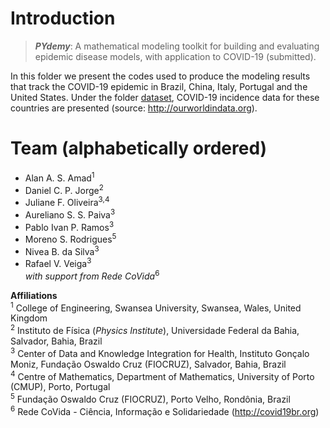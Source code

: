 # Introduction

> *__PYdemy__*: A mathematical modeling toolkit for building and evaluating epidemic disease models, with application to COVID-19 (submitted).

In this folder we present the codes used to produce the modeling results that track the COVID-19 epidemic in Brazil, China, Italy, Portugal and the United States. Under the folder
[dataset](PLOS_Comp_Biol_Paper/dataset), COVID-19 incidence data for these countries are presented (source: http://ourworldindata.org).


# Team (alphabetically ordered)
- Alan A. S. Amad<sup>1</sup> [<img src="https://fauufpa.files.wordpress.com/2010/05/plataforma-lattes1.jpg" width="15" height="15">](http://lattes.cnpq.br/6801813581350104)
- Daniel C. P. Jorge<sup>2</sup> [<img src="https://fauufpa.files.wordpress.com/2010/05/plataforma-lattes1.jpg" width="15" height="15">](http://lattes.cnpq.br/0919005143796420)
- Juliane F. Oliveira<sup>3,4</sup> [<img src="https://ppgrn.ufms.br/files/2019/11/google-academco.png" width="15" height="15">](https://scholar.google.com/citations?user=pEQbklcAAAAJ&hl=en)[<img src="https://fauufpa.files.wordpress.com/2010/05/plataforma-lattes1.jpg" width="15" height="15">](http://lattes.cnpq.br/1597320074497161)
- Aureliano S. S. Paiva<sup>3</sup> [<img src="https://fauufpa.files.wordpress.com/2010/05/plataforma-lattes1.jpg" width="15" height="15">](http://lattes.cnpq.br/0632668026047114)
- Pablo Ivan P. Ramos<sup>3</sup> [<img src="https://ppgrn.ufms.br/files/2019/11/google-academco.png" width="15" height="15">](https://scholar.google.com/citations?user=6-DJ7XwAAAAJ)[<img src="https://fauufpa.files.wordpress.com/2010/05/plataforma-lattes1.jpg" width="15" height="15">](http://lattes.cnpq.br/8669778446107111)
- Moreno S. Rodrigues<sup>5</sup> [<img src="https://ppgrn.ufms.br/files/2019/11/google-academco.png" width="15" height="15">](https://scholar.google.com.br/citations?user=Cd_LS0wAAAAJ)[<img src="https://fauufpa.files.wordpress.com/2010/05/plataforma-lattes1.jpg" width="15" height="15">](http://lattes.cnpq.br/3986188118296071)
- Nivea B. da Silva<sup>3</sup> [<img src="https://fauufpa.files.wordpress.com/2010/05/plataforma-lattes1.jpg" width="15" height="15">](http://lattes.cnpq.br/2365687224418330)
- Rafael V. Veiga<sup>3</sup> [<img src="https://fauufpa.files.wordpress.com/2010/05/plataforma-lattes1.jpg" width="15" height="15">](http://lattes.cnpq.br/0782333764868447)<br>
_with support from Rede CoVida_<sup>6</sup>

__Affiliations__<br>
<sup>1</sup> College of Engineering, Swansea University, Swansea, Wales, United Kingdom<br>
<sup>2</sup> Instituto de Física (_Physics Institute_), Universidade Federal da Bahia, Salvador, Bahia, Brazil<br>
<sup>3</sup> Center of Data and Knowledge Integration for Health, Instituto Gonçalo Moniz, Fundação Oswaldo Cruz (FIOCRUZ), Salvador, Bahia, Brazil<br>
<sup>4</sup> Centre of Mathematics, Department of Mathematics, University of Porto (CMUP), Porto, Portugal<br>
<sup>5</sup> Fundação Oswaldo Cruz (FIOCRUZ), Porto Velho, Rondônia, Brazil<br>
<sup>6</sup> Rede CoVida - Ciência, Informação e Solidariedade (http://covid19br.org)

